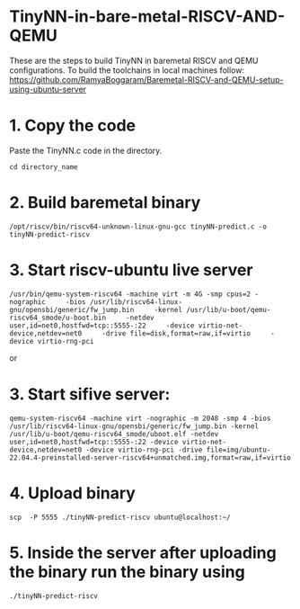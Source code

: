 # TinyNN-in-bare-metal-RISCV-AND-QEMU
These are the steps to build TinyNN in baremetal RISCV and QEMU configurations. To build the toolchains in local machines follow: https://github.com/RamyaBoggaram/Baremetal-RISCV-and-QEMU-setup-using-ubuntu-server
# 1. Copy the code
Paste the TinyNN.c code in the directory.
```
cd directory_name
```
# 2. Build baremetal binary
```
/opt/riscv/bin/riscv64-unknown-linux-gnu-gcc tinyNN-predict.c -o tinyNN-predict-riscv
```
# 3. Start riscv-ubuntu live server
```
/usr/bin/qemu-system-riscv64 -machine virt -m 4G -smp cpus=2 -nographic     -bios /usr/lib/riscv64-linux-gnu/opensbi/generic/fw_jump.bin     -kernel /usr/lib/u-boot/qemu-riscv64_smode/u-boot.bin     -netdev user,id=net0,hostfwd=tcp::5555-:22     -device virtio-net-device,netdev=net0     -drive file=disk,format=raw,if=virtio     -device virtio-rng-pci
```
or
# 3. Start sifive server:
```
qemu-system-riscv64 -machine virt -nographic -m 2048 -smp 4 -bios /usr/lib/riscv64-linux-gnu/opensbi/generic/fw_jump.bin -kernel /usr/lib/u-boot/qemu-riscv64_smode/uboot.elf -netdev user,id=net0,hostfwd=tcp::5555-:22 -device virtio-net-device,netdev=net0 -device virtio-rng-pci -drive file=img/ubuntu-22.04.4-preinstalled-server-riscv64+unmatched.img,format=raw,if=virtio
```
# 4. Upload binary
```
scp  -P 5555 ./tinyNN-predict-riscv ubuntu@localhost:~/
```
# 5. Inside the server after uploading the binary run the binary using
```
./tinyNN-predict-riscv
```
